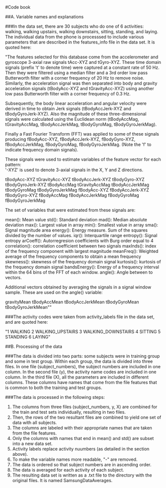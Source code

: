#Code book

##A. Variable names and explanations

###In the data set, there are 30 subjects who do one of 6 activities: walking, walking upstairs, walking downstairs, sitting, standing, and laying.  The individual data from the phone is processsed to include various parameters that are described in the features_info file in the data set.  It is quoted here:

"The features selected for this database come from the accelerometer and gyroscope 3-axial raw signals tAcc-XYZ and tGyro-XYZ. These time domain signals (prefix 't' to denote time) were captured at a constant rate of 50 Hz. Then they were filtered using a median filter and a 3rd order low pass Butterworth filter with a corner frequency of 20 Hz to remove noise. Similarly, the acceleration signal was then separated into body and gravity acceleration signals (tBodyAcc-XYZ and tGravityAcc-XYZ) using another low pass Butterworth filter with a corner frequency of 0.3 Hz. 

Subsequently, the body linear acceleration and angular velocity were derived in time to obtain Jerk signals (tBodyAccJerk-XYZ and tBodyGyroJerk-XYZ). Also the magnitude of these three-dimensional signals were calculated using the Euclidean norm (tBodyAccMag, tGravityAccMag, tBodyAccJerkMag, tBodyGyroMag, tBodyGyroJerkMag). 

Finally a Fast Fourier Transform (FFT) was applied to some of these signals producing fBodyAcc-XYZ, fBodyAccJerk-XYZ, fBodyGyro-XYZ, fBodyAccJerkMag, fBodyGyroMag, fBodyGyroJerkMag. (Note the 'f' to indicate frequency domain signals). 

These signals were used to estimate variables of the feature vector for each pattern:  
'-XYZ' is used to denote 3-axial signals in the X, Y and Z directions.

tBodyAcc-XYZ
tGravityAcc-XYZ
tBodyAccJerk-XYZ
tBodyGyro-XYZ
tBodyGyroJerk-XYZ
tBodyAccMag
tGravityAccMag
tBodyAccJerkMag
tBodyGyroMag
tBodyGyroJerkMag
fBodyAcc-XYZ
fBodyAccJerk-XYZ
fBodyGyro-XYZ
fBodyAccMag
fBodyAccJerkMag
fBodyGyroMag
fBodyGyroJerkMag

The set of variables that were estimated from these signals are: 

mean(): Mean value
std(): Standard deviation
mad(): Median absolute deviation 
max(): Largest value in array
min(): Smallest value in array
sma(): Signal magnitude area
energy(): Energy measure. Sum of the squares divided by the number of values. 
iqr(): Interquartile range 
entropy(): Signal entropy
arCoeff(): Autorregresion coefficients with Burg order equal to 4
correlation(): correlation coefficient between two signals
maxInds(): index of the frequency component with largest magnitude
meanFreq(): Weighted average of the frequency components to obtain a mean frequency
skewness(): skewness of the frequency domain signal 
kurtosis(): kurtosis of the frequency domain signal 
bandsEnergy(): Energy of a frequency interval within the 64 bins of the FFT of each window.
angle(): Angle between to vectors.

Additional vectors obtained by averaging the signals in a signal window sample. These are used on the angle() variable:

gravityMean
tBodyAccMean
tBodyAccJerkMean
tBodyGyroMean
tBodyGyroJerkMean""

###The activity codes were taken from activity_labels file in the data set, and are quoted here:

"1 WALKING
2 WALKING_UPSTAIRS
3 WALKING_DOWNSTAIRS
4 SITTING
5 STANDING
6 LAYING"

##B. Processing of the data

###The data is divided into two parts: some subjects were in training group and some in test group.  Within each group, the data is divided into three files.  In one file (subject_numbers), the subject numbers are included in one column.  In the second file (y), the activity name codes are included in one column.  In the third file (X), all the parameters are included in different columns.  These columns have names that come from the file features that is common to both the training and test groups.

###The data is processed in the following steps:
1. The columns from three files (subject_numbers, y, X) are combined for the train and test sets individually, resulting in two files.  
2. Then, the rows of the two resultant files are combined to yield one set of data with all subjects.
3. The columns are labeled with their appropriate names that are taken from the file features.
4. Only the columns with names that end in mean() and std() are subset into a new data set.
5. Activity labels replace activity nuumbers (as detailed in the section above).
6. To make the variable names more readable, "-" are removed.
7. The data is ordered so that subject numbers are in ascending order.
8. The data is averaged for each activity of each subject.
9. The resulting data set is written as a .txt file to the directory with the original files.  It is named SamsungDataAverages.

